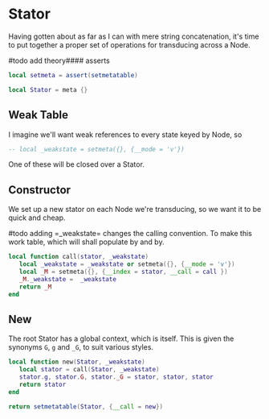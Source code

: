 # Stator


  Having gotten about as far as I can with mere string concatenation, it's
time to put together a proper set of operations for transducing across a
Node.

#todo add theory#### asserts

```lua
local setmeta = assert(setmetatable)
```
```lua
local Stator = meta {}
```
## Weak Table

I imagine we'll want weak references to every state keyed by Node, so

```lua
-- local _weakstate = setmeta({}, {__mode = 'v'})
```

One of these will be closed over a Stator.

## Constructor

We set up a new stator on each Node we're transducing, so we want it to
be quick and cheap.

#todo  adding =_weakstate= changes the calling convention.  To make this work
       table, which will shall populate by and by.

```lua
local function call(stator, _weakstate)
   local _weakstate = _weakstate or setmeta({}, {__mode = 'v'})
   local _M = setmeta({}, {__index = stator, __call = call })
   _M._weakstate =  _weakstate
   return _M
end
```
## New

The root Stator has a global context, which is itself.  This is given
the synonyms ``G``, ``g`` and ``_G``, to suit various styles.

```lua
local function new(Stator, _weakstate)
   local stator = call(Stator, _weakstate)
   stator.g, stator.G, stator._G = stator, stator, stator
   return stator
end
```
```lua
return setmetatable(Stator, {__call = new})
```
